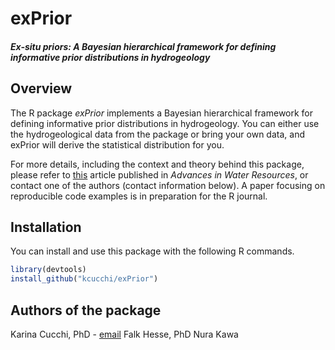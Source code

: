 # exPrior

##### Ex-situ priors: A Bayesian hierarchical framework for defining informative prior distributions in hydrogeology

## Overview

The R package *exPrior* implements a Bayesian hierarchical framework for defining informative prior distributions in hydrogeology. You can either use the hydrogeological data from the package or bring your own data, and exPrior will derive the statistical distribution for you.

For more details, including the context and theory behind this package, please refer to [this](https://doi.org/10.1016/j.advwatres.2019.02.003) article published in *Advances in Water Resources*, or contact one of the authors (contact information below). A paper focusing on reproducible code examples is in preparation for the R journal.

## Installation

You can install and use this package with the following R commands.

```R
library(devtools)
install_github("kcucchi/exPrior")
```
## Authors of the package

Karina Cucchi, PhD - [email](karina.cucchi@gmail.com)
Falk Hesse, PhD
Nura Kawa

